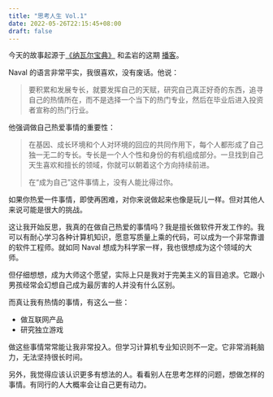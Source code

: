 ```yaml
---
title: "思考人生 Vol.1"
date: 2022-05-26T22:15:45+08:00
draft: false
---
```


今天的故事起源于[《纳瓦尔宝典》][naval-book] 和孟岩的这期 [播客][podcast]。

Naval 的语言非常平实，我很喜欢，没有废话。他说：

> 要积累和发展专长，就要发挥自己的天赋，研究自己真正好奇的东西，追寻自己的热情所在，而不是选择一个当下的热门专业，然后在毕业后进入投资者宣称的热门行业。

他强调做自己热爱事情的重要性：

> 在基因、成长环境和个人对环境的回应的共同作用下，每个人都形成了自己独一无二的专长。专长是一个人个性和身份的有机组成部分。一旦找到自己天生喜欢和擅长的领域，你就可以朝着这个方向持续前进。
> 
> 在“成为自己”这件事情上，没有人能比得过你。

如果你热爱一件事情，即使再困难，对你来说做起来也像是玩儿一样。但对其他人来说可能是很大的挑战。

这让我开始反思，我真的在做自己热爱的事情吗？我是擅长做软件开发工作的。我可以有耐心学习各种计算机知识，愿意写质量上乘的代码，可以成为一个非常靠谱的软件工程师。就如同 Naval 想成为科学家一样，我也很想成为这个领域的大师。

但仔细想想，成为大师这个愿望，实际上只是我对于完美主义的盲目追求。它跟小男孩经常会幻想自己成为最厉害的人并没有什么区别。

而真让我有热情的事情，有这么一些：

- 做互联网产品
- 研究独立游戏

做这些事情常常能让我非常投入。但学习计算机专业知识则不一定。它非常消耗脑力，无法坚持很长时间。

另外，我觉得应该认识更多有想法的人。看看别人在思考怎样的问题，想做怎样的事情。有同行的人大概率会让自己更有动力。

[naval-book]: https://book.douban.com/subject/35876121/
[podcast]: https://youzhiyouxing.cn/materials/1239